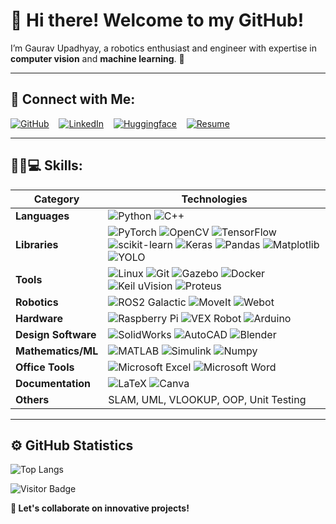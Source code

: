 # 👋 Hi there! Welcome to my GitHub!

I’m Gaurav Upadhyay, a robotics enthusiast and engineer with expertise in **computer vision** and **machine learning**. 🚀 

---

## 🔗 Connect with Me:

[![GitHub](https://img.shields.io/badge/-GitHub-181717?logo=github&logoColor=white)](https://github.com/9Gaurav9) &nbsp;&nbsp;
[![LinkedIn](https://img.shields.io/badge/-LinkedIn-0A66C2?logo=linkedin&logoColor=white)](https://www.linkedin.com/in/gaurav-upadhyay-b0ab51122/) &nbsp;&nbsp;
[![Huggingface](https://img.shields.io/badge/-Huggingface-FF4F00?logo=huggingface&logoColor=white)](https://huggingface.co/ugaurav) &nbsp;&nbsp;
[![Resume](https://img.shields.io/badge/-Resume-0077B5?logo=readme&logoColor=white)](https://9gaurav9.github.io/)


---

## 🧑‍💻💻 Skills:

| **Category**        | **Technologies**                                                                                                                                                                                                                                         |
|----------------------|---------------------------------------------------------------------------------------------------------------------------------------------------------------------------------------------------------------------------------------------------------|
| **Languages**        | ![Python](https://img.shields.io/badge/-Python-3776AB?logo=python&logoColor=white) ![C++](https://img.shields.io/badge/-C++-00599C?logo=c%2B%2B&logoColor=white)                                                                                         |
| **Libraries**        | ![PyTorch](https://img.shields.io/badge/-PyTorch-EE4C2C?logo=pytorch&logoColor=white) ![OpenCV](https://img.shields.io/badge/-OpenCV-5C3EE8?logo=opencv&logoColor=white) ![TensorFlow](https://img.shields.io/badge/-TensorFlow-FF6F00?logo=tensorflow&logoColor=white) ![scikit-learn](https://img.shields.io/badge/-scikit%20learn-F7931E?logo=scikitlearn&logoColor=white) ![Keras](https://img.shields.io/badge/-Keras-D00000?logo=keras&logoColor=white) ![Pandas](https://img.shields.io/badge/-Pandas-150458?logo=pandas&logoColor=white) ![Matplotlib](https://img.shields.io/badge/-Matplotlib-3776AB?logo=python&logoColor=white) ![YOLO](https://img.shields.io/badge/-YOLO-FFDD00?logo=yolo&logoColor=black) |
| **Tools**            | ![Linux](https://img.shields.io/badge/-Linux-FCC624?logo=linux&logoColor=black) ![Git](https://img.shields.io/badge/-Git-F05032?logo=git&logoColor=white) ![Gazebo](https://img.shields.io/badge/-Gazebo-005E95?logo=gazebo&logoColor=white) ![Docker](https://img.shields.io/badge/-Docker-2496ED?logo=docker&logoColor=white)     ![Keil uVision](https://img.shields.io/badge/-Keil_uVision-0098D9?logo=keil&logoColor=white) ![Proteus](https://img.shields.io/badge/-Proteus-00A4A6?logo=proteus&logoColor=white)         |
| **Robotics**         | ![ROS2 Galactic](https://img.shields.io/badge/-ROS2%20Galactic-22314E?logo=ros&logoColor=white) ![MoveIt](https://img.shields.io/badge/-MoveIt-005696?logo=ros&logoColor=white) ![Webot](https://img.shields.io/badge/-Webots-00A878?logo=cyberbotics&logoColor=white) |                                                                         |
| **Hardware**         | ![Raspberry Pi](https://img.shields.io/badge/-Raspberry%20Pi-A22846?logo=raspberrypi&logoColor=white) ![VEX Robot](https://img.shields.io/badge/-VEX%20Robot-CC0000?logo=vexrobotics&logoColor=white) ![Arduino](https://img.shields.io/badge/-Arduino-00979D?logo=arduino&logoColor=white)    |
| **Design Software**  | ![SolidWorks](https://img.shields.io/badge/-SolidWorks-EA7610?logo=solidworks&logoColor=white) ![AutoCAD](https://img.shields.io/badge/-AutoCAD-F59D00?logo=autodesk&logoColor=white) ![Blender](https://img.shields.io/badge/-Blender-F5792A?logo=blender&logoColor=white) |
| **Mathematics/ML**   | ![MATLAB](https://img.shields.io/badge/-MATLAB-0076A8?logo=mathworks&logoColor=white) ![Simulink](https://img.shields.io/badge/-Simulink-0076A8?logo=mathworks&logoColor=white) ![Numpy](https://img.shields.io/badge/-NumPy-013243?logo=numpy&logoColor=white) |
| **Office Tools**     | ![Microsoft Excel](https://img.shields.io/badge/-Excel-217346?logo=microsoft-excel&logoColor=white) ![Microsoft Word](https://img.shields.io/badge/-Word-2B579A?logo=microsoft-word&logoColor=white)                                                     |
| **Documentation**    | ![LaTeX](https://img.shields.io/badge/-LaTeX-008080?logo=latex&logoColor=white) ![Canva](https://img.shields.io/badge/-Canva-00C4CC?logo=canva&logoColor=white)                                                                                         |
| **Others**           | SLAM, UML, VLOOKUP, OOP, Unit Testing                                                                                                                                                                                              |                                                              




---

## ⚙️ GitHub Statistics

<!-- ![Gaurav's GitHub stats](https://github-readme-stats.vercel.app/api?username=9Gaurav9&show_icons=true&theme=radical)  -->
![Top Langs](https://github-readme-stats.vercel.app/api/top-langs/?username=9Gaurav9&layout=compact)

![Visitor Badge](https://img.shields.io/badge/dynamic/json?color=brightgreen&label=Visitors&query=value&url=https%3A%2F%2Fapi.countapi.xyz%2Fhit%2Fdevwarrior123%2Fprofile-visits)




**🎯 Let's collaborate on innovative projects!**
